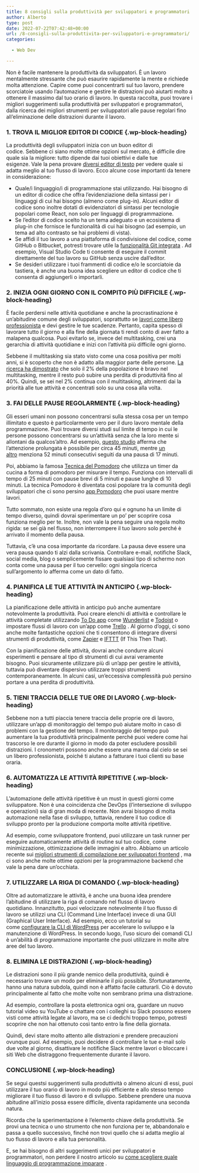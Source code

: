 ```yaml
---
title: 8 consigli sulla produttività per sviluppatori e programmatori
author: Alberto
type: post
date: 2022-07-22T07:42:48+00:00
url: /8-consigli-sulla-produttivita-per-sviluppatori-e-programmatori/
categories:

  - Web Dev

---
```

Non è facile mantenere la produttività da sviluppatori.&nbsp;È un lavoro mentalmente stressante che può esaurire rapidamente la mente e richiede molta attenzione.&nbsp;Capire come puoi concentrarti sul tuo lavoro, prendere scorciatoie usando l&#8217;automazione e gestire le distrazioni può aiutarti molto a ottenere il massimo dal tuo orario di lavoro.&nbsp;In questa raccolta, puoi trovare i migliori suggerimenti sulla produttività per sviluppatori e programmatori, dalla ricerca dei migliori strumenti per sviluppatori alle pause regolari fino all&#8217;eliminazione delle distrazioni durante il lavoro.

### 1. TROVA IL MIGLIOR EDITOR DI CODICE {.wp-block-heading}

La produttività degli sviluppatori inizia con un buon editor di codice. Sebbene ci siano molte ottime opzioni sul mercato, è difficile dire quale sia la migliore: tutto dipende dai tuoi obiettivi e dalle tue esigenze. Vale la pena provare [diversi editor di testo][1] per vedere quale si adatta meglio al tuo flusso di lavoro. Ecco alcune cose importanti da tenere in considerazione:

  * Quale/i linguaggio/i di programmazione stai utilizzando.&nbsp;Hai bisogno di un editor di codice che offra l&#8217;evidenziazione della sintassi per i linguaggi di cui hai bisogno (almeno come plug-in).&nbsp;Alcuni editor di codice sono inoltre dotati di evidenziatori di sintassi per tecnologie popolari come&nbsp;React, non solo per linguaggi di programmazione.
  * Se l&#8217;editor di codice scelto ha un tema adeguato e un ecosistema di plug-in che fornisce le funzionalità di cui hai bisogno (ad esempio, un tema ad alto contrasto se hai problemi di vista).
  * Se affidi il tuo lavoro a una piattaforma di condivisione del codice, come GitHub o Bitbucket, potresti trovare utile la&nbsp;[funzionalità Git integrata][2]&nbsp;.&nbsp;Ad esempio, Visual Studio Code ti consente di eseguire il commit direttamente del tuo lavoro su GitHub senza uscire dall&#8217;editor.
  * Se desideri utilizzare i tuoi frammenti di codice e/o le scorciatoie da tastiera, è anche una buona idea scegliere un editor di codice che ti consenta di aggiungerli o importarli.

### 2. INIZIA OGNI GIORNO CON IL COMPITO PIÙ DIFFICILE {.wp-block-heading}

È facile perdersi nelle attività quotidiane e anche la procrastinazione è un&#8217;abitudine comune degli sviluppatori, soprattutto se [lavori come libero professionista][3] e devi gestire le tue scadenze. Pertanto, capita spesso di lavorare tutto il giorno e alla fine della giornata ti rendi conto di aver fatto a malapena qualcosa. Puoi evitarlo se, invece del multitasking, crei una gerarchia di attività quotidiane e inizi con l&#8217;attività più difficile ogni giorno.

Sebbene il multitasking sia stato visto come una cosa positiva per molti anni, si è scoperto che non è adatto alla maggior parte delle persone.&nbsp;[La ricerca ha dimostrato][4]&nbsp;che solo il 2% della popolazione è bravo nel multitasking, mentre il resto può subire una perdita di produttività fino al 40%.&nbsp;Quindi, se sei nel 2% continua con il multitasking, altrimenti dai la priorità alle tue attività e concentrati solo su una cosa alla volta.

### 3. FAI DELLE PAUSE REGOLARMENTE {.wp-block-heading}

Gli esseri umani non possono concentrarsi sulla stessa cosa per un tempo illimitato e questo è particolarmente vero per il duro lavoro mentale della programmazione.&nbsp;Puoi trovare diversi studi sul limite di tempo in cui le persone possono concentrarsi su un&#8217;attività senza che la loro mente si allontani da qualcos&#8217;altro.&nbsp;Ad esempio,&nbsp;[questo studio][5]&nbsp;afferma che l&#8217;attenzione prolungata è possibile per circa 45 minuti, mentre&nbsp;[un altro][6]&nbsp;menziona 52 minuti consecutivi seguiti da una pausa di 17 minuti.

Poi, abbiamo la famosa&nbsp;[Tecnica del Pomodoro][7]&nbsp;che utilizza un timer da cucina a forma di pomodoro per misurare il tempo.&nbsp;Funziona con intervalli di tempo di 25 minuti con pause brevi di 5 minuti e pause lunghe di 10 minuti.&nbsp;La tecnica Pomodoro è diventata così popolare tra la comunità degli sviluppatori che ci sono persino&nbsp;[app Pomodoro][8]&nbsp;che puoi usare mentre lavori.

Tutto sommato, non esiste una regola d&#8217;oro qui e ognuno ha un limite di tempo diverso, quindi dovrai sperimentare un po&#8217; per scoprire cosa funziona meglio per te.&nbsp;Inoltre, non vale la pena seguire una regola molto rigida: se sei già nel flusso, non interrompere il tuo lavoro solo perché è arrivato il momento della pausa.

Tuttavia, c&#8217;è una cosa importante da ricordare.&nbsp;La pausa deve essere una vera pausa quando ti alzi dalla scrivania.&nbsp;Controllare e-mail, notifiche Slack, social media, blog o semplicemente fissare qualsiasi tipo di schermo non conta come una pausa per il tuo cervello: ogni singola ricerca sull&#8217;argomento lo afferma come un dato di fatto.

### 4. PIANIFICA LE TUE ATTIVITÀ IN ANTICIPO {.wp-block-heading}

La pianificazione delle attività in anticipo può anche aumentare notevolmente la produttività.&nbsp;Puoi creare elenchi di attività e controllare le attività completate utilizzando [To Do app][9]&nbsp;come&nbsp;[Wunderlist][10]&nbsp;e&nbsp;[Todoist][11]&nbsp;o impostare flussi di lavoro con un&#8217;app come&nbsp;[Trello][12]&nbsp;.&nbsp;Al giorno d&#8217;oggi, ci sono anche molte fantastiche opzioni che ti consentono di integrare diversi strumenti di produttività, come&nbsp;[Zapier][13]&nbsp;e&nbsp;[IFTTT][14]&nbsp;(If This Then That).

Con la pianificazione delle attività, dovrai anche condurre alcuni esperimenti e pensare al tipo di strumenti di cui avrai veramente bisogno.&nbsp;Puoi sicuramente utilizzare più di un&#8217;app per gestire le attività, tuttavia può diventare dispersivo utilizzare troppi strumenti contemporaneamente.&nbsp;In alcuni casi, un&#8217;eccessiva complessità può persino portare a una perdita di produttività.

### 5. TIENI TRACCIA DELLE TUE ORE DI LAVORO {.wp-block-heading}

Sebbene non a tutti piaccia tenere traccia delle proprie ore di lavoro, utilizzare un&#8217;app di monitoraggio del tempo può aiutare molto in caso di problemi con la gestione del tempo. Il monitoraggio del tempo può aumentare la tua produttività principalmente perché puoi vedere come hai trascorso le ore durante il giorno in modo da poter escludere possibili distrazioni. I cronometri possono anche essere una manna dal cielo se sei un libero professionista, poiché ti aiutano a fatturare i tuoi clienti su base oraria.

### 6. AUTOMATIZZA LE ATTIVITÀ RIPETITIVE {.wp-block-heading}

L&#8217;automazione delle attività ripetitive è un must in questi giorni come sviluppatore.&nbsp;Non è una coincidenza che DevOps (l&#8217;intersezione di sviluppo e operazioni) sia di gran moda di recente.&nbsp;Non avrai bisogno di molta automazione nella fase di sviluppo, tuttavia, rendere il tuo codice di sviluppo pronto per la produzione comporta molte attività ripetitive.

Ad esempio, come sviluppatore frontend, puoi utilizzare un task runner per eseguire automaticamente attività di routine sul tuo codice, come minimizzazione, ottimizzazione delle immagini e altro. Abbiamo un articolo recente sui [migliori strumenti di compilazione per sviluppatori frontend][15] , ma ci sono anche molte ottime opzioni per la programmazione backend che vale la pena dare un&#8217;occhiata.

### 7. UTILIZZARE LA RIGA DI COMANDO {.wp-block-heading}

Oltre ad automatizzare le attività, è anche una buona idea prendere l&#8217;abitudine di utilizzare la riga di comando nel flusso di lavoro quotidiano. Innanzitutto, puoi velocizzare notevolmente il tuo flusso di lavoro se utilizzi una CLI (Command Line Interface) invece di una GUI (Graphical User Interface). Ad esempio, ecco un tutorial su come [configurare la CLI di WordPress][16] per accelerare lo sviluppo e la manutenzione di WordPress. In secondo luogo, l&#8217;uso sicuro dei comandi CLI è un&#8217;abilità di programmazione importante che puoi utilizzare in molte altre aree del tuo lavoro.

### 8. ELIMINA LE DISTRAZIONI {.wp-block-heading}

Le distrazioni sono il più grande nemico della produttività, quindi è necessario trovare un modo per eliminarle il più possibile.&nbsp;Sfortunatamente, hanno una natura subdola, quindi non è affatto facile catturarli.&nbsp;Ciò è dovuto principalmente al fatto che molte volte non sembrano prima una distrazione.

Ad esempio, controllare la posta elettronica ogni ora, guardare un nuovo tutorial video su YouTube o chattare con i colleghi su Slack possono essere visti come attività legate al lavoro, ma se ci dedichi troppo tempo, potresti scoprire che non hai ottenuto così tanto entro la fine della giornata.

Quindi, devi stare molto attento alle distrazioni e prendere precauzioni ovunque puoi.&nbsp;Ad esempio, puoi decidere di controllare le tue e-mail solo due volte al giorno, disattivare le notifiche Slack mentre lavori o bloccare i siti Web che distraggono frequentemente durante il lavoro.

### CONCLUSIONE {.wp-block-heading}

Se segui questsi suggerimenti sulla produttività o almeno alcuni di essi, puoi utilizzare il tuo orario di lavoro in modo più efficiente e allo stesso tempo migliorare il tuo flusso di lavoro e di sviluppo.&nbsp;Sebbene prendere una nuova abitudine all&#8217;inizio possa essere difficile, diventa rapidamente una seconda natura.

Ricorda che la sperimentazione è l&#8217;elemento chiave della produttività.&nbsp;Se provi una tecnica o uno strumento che non funziona per te, abbandonalo e passa a quello successivo, finché non trovi quello che si adatta meglio al tuo flusso di lavoro e alla tua personalità.

E, se hai bisogno di altri suggerimenti unici per sviluppatori e programmatori, non perdere il nostro articolo su [come scegliere quale linguaggio di programmazione imparare][17] .

 [1]: /5-migliori-editor-di-testo-per-sviluppatori
 [2]: /guide/come-usare-git/
 [3]: /10-consigli-per-freelance-e-liberi-professionisti/
 [4]: https://www.forbes.com/sites/lisaquast/2017/02/06/want-to-be-more-productive-stop-multi-tasking
 [5]: http://naturalhealthcare.ca/glossaries.phtml?term=sustained+attention#.XgqCCPx7nIU
 [6]: https://www.theatlantic.com/business/archive/2014/09/science-tells-you-how-many-minutes-should-you-take-a-break-for-work-17/380369/
 [7]: https://en.wikipedia.org/wiki/Pomodoro_Technique
 [8]: https://tomato-timer.com/
 [9]: https://www.developerdrive.com/creating-a-simple-to-do-application-part-1/
 [10]: https://www.wunderlist.com/
 [11]: https://todoist.com/
 [12]: https://trello.com/
 [13]: https://zapier.com/
 [14]: https://ifttt.com/
 [15]: /6-migliori-tool-per-sviluppo-frontend
 [16]: /usare-la-riga-di-comando-con-wordpress-grazie-a-wp-cli
 [17]: /come-scegliere-quale-linguaggio-di-programmazione-imparare